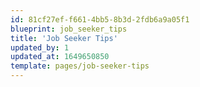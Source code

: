 ```yaml
---
id: 81cf27ef-f661-4bb5-8b3d-2fdb6a9a05f1
blueprint: job_seeker_tips
title: 'Job Seeker Tips'
updated_by: 1
updated_at: 1649650850
template: pages/job-seeker-tips
---
```

